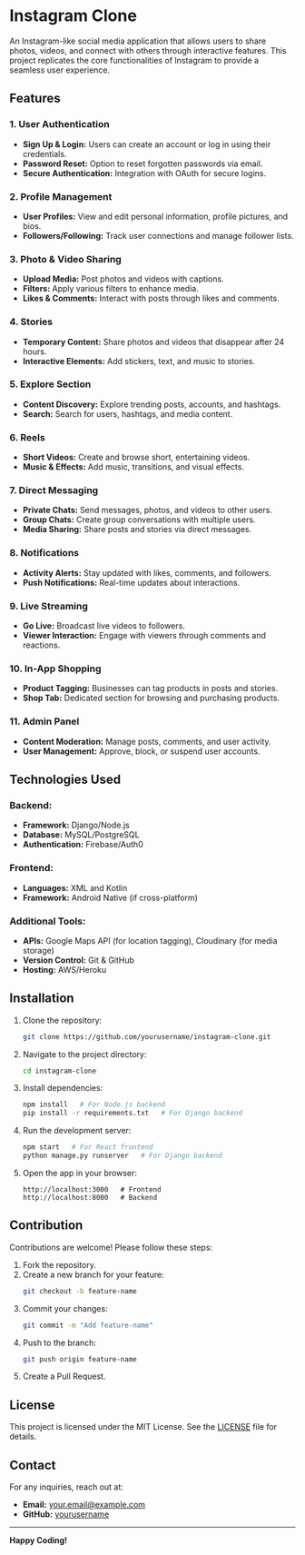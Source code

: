 # Instagram Clone

An Instagram-like social media application that allows users to share photos, videos, and connect with others through interactive features. This project replicates the core functionalities of Instagram to provide a seamless user experience.

## Features

### 1. **User Authentication**
- **Sign Up & Login:** Users can create an account or log in using their credentials.
- **Password Reset:** Option to reset forgotten passwords via email.
- **Secure Authentication:** Integration with OAuth for secure logins.

### 2. **Profile Management**
- **User Profiles:** View and edit personal information, profile pictures, and bios.
- **Followers/Following:** Track user connections and manage follower lists.

### 3. **Photo & Video Sharing**
- **Upload Media:** Post photos and videos with captions.
- **Filters:** Apply various filters to enhance media.
- **Likes & Comments:** Interact with posts through likes and comments.

### 4. **Stories**
- **Temporary Content:** Share photos and videos that disappear after 24 hours.
- **Interactive Elements:** Add stickers, text, and music to stories.

### 5. **Explore Section**
- **Content Discovery:** Explore trending posts, accounts, and hashtags.
- **Search:** Search for users, hashtags, and media content.

### 6. **Reels**
- **Short Videos:** Create and browse short, entertaining videos.
- **Music & Effects:** Add music, transitions, and visual effects.

### 7. **Direct Messaging**
- **Private Chats:** Send messages, photos, and videos to other users.
- **Group Chats:** Create group conversations with multiple users.
- **Media Sharing:** Share posts and stories via direct messages.

### 8. **Notifications**
- **Activity Alerts:** Stay updated with likes, comments, and followers.
- **Push Notifications:** Real-time updates about interactions.

### 9. **Live Streaming**
- **Go Live:** Broadcast live videos to followers.
- **Viewer Interaction:** Engage with viewers through comments and reactions.

### 10. **In-App Shopping**
- **Product Tagging:** Businesses can tag products in posts and stories.
- **Shop Tab:** Dedicated section for browsing and purchasing products.

### 11. **Admin Panel**
- **Content Moderation:** Manage posts, comments, and user activity.
- **User Management:** Approve, block, or suspend user accounts.

## Technologies Used

### Backend:
- **Framework:** Django/Node.js
- **Database:** MySQL/PostgreSQL
- **Authentication:** Firebase/Auth0

### Frontend:
- **Languages:** XML and Kotlin
- **Framework:** Android Native  (if cross-platform)

### Additional Tools:
- **APIs:** Google Maps API (for location tagging), Cloudinary (for media storage)
- **Version Control:** Git & GitHub
- **Hosting:** AWS/Heroku

## Installation

1. Clone the repository:
   ```bash
   git clone https://github.com/yourusername/instagram-clone.git
   ```
2. Navigate to the project directory:
   ```bash
   cd instagram-clone
   ```
3. Install dependencies:
   ```bash
   npm install   # For Node.js backend
   pip install -r requirements.txt   # For Django backend
   ```
4. Run the development server:
   ```bash
   npm start   # For React frontend
   python manage.py runserver   # For Django backend
   ```
5. Open the app in your browser:
   ```
   http://localhost:3000   # Frontend
   http://localhost:8000   # Backend
   ```

## Contribution

Contributions are welcome! Please follow these steps:

1. Fork the repository.
2. Create a new branch for your feature:
   ```bash
   git checkout -b feature-name
   ```
3. Commit your changes:
   ```bash
   git commit -m "Add feature-name"
   ```
4. Push to the branch:
   ```bash
   git push origin feature-name
   ```
5. Create a Pull Request.

## License

This project is licensed under the MIT License. See the [LICENSE](LICENSE) file for details.

## Contact

For any inquiries, reach out at:
- **Email:** your.email@example.com
- **GitHub:** [yourusername](https://github.com/NasirAkra)

---

**Happy Coding!**

